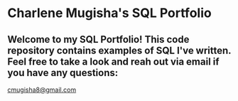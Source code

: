# Charlene Mugisha's SQL Portfolio

## Welcome to my SQL Portfolio! This code repository contains examples of SQL I've written. Feel free to take a look and reah out via email if you have any questions:
cmugisha8@gmail.com
